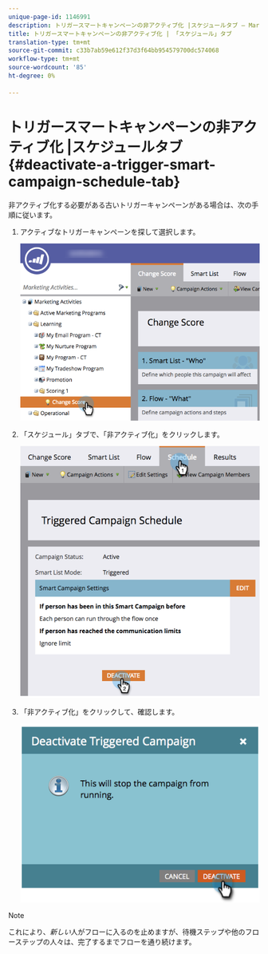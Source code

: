 ```yaml
---
unique-page-id: 1146991
description: トリガースマートキャンペーンの非アクティブ化 |スケジュールタブ — Marketto Docs — 製品ドキュメント
title: トリガースマートキャンペーンの非アクティブ化 | 「スケジュール」タブ
translation-type: tm+mt
source-git-commit: c33b7ab59e612f37d3f64bb954579700dc574068
workflow-type: tm+mt
source-wordcount: '85'
ht-degree: 0%

---
```



# トリガースマートキャンペーンの非アクティブ化 |スケジュールタブ{#deactivate-a-trigger-smart-campaign-schedule-tab}

非アクティブ化する必要がある古いトリガーキャンペーンがある場合は、次の手順に従います。

1. アクティブなトリガーキャンペーンを探して選択します。

   ![](assets/selectprogram-hands.png)

1. 「スケジュール」タブで、「非アクティブ化」をクリックします。

   ![](assets/deactivateprogram-hands.png)

1. 「非アクティブ化」をクリックして、確認します。

   ![](assets/image2014-9-22-13-3a59-3a6.png)

>[!NOTE]
>
>これにより、*新しい*&#x200B;人がフローに入るのを止めますが、待機ステップや他のフローステップの人々は、完了するまでフローを通り続けます。

